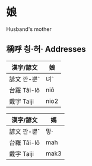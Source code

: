 # 娘
Husband's mother

## 稱呼 칑·허· Addresses

漢字/諺文 | 娘
--- | ---
諺文 깐-뿐ˆ | 녀ˆ
台羅 Tâi-lô | niô
戴字 Taiji | nio2


漢字/諺文 | 媽
--- | ---
諺文 깐-뿐ˆ | 맣·
台羅 Tâi-lô | mah
戴字 Taiji | mak3



